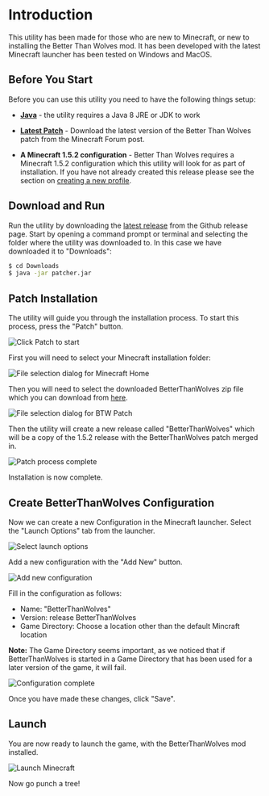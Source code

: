 # Introduction

This utility has been made for those who are new to Minecraft, or new to 
installing the Better Than Wolves mod. It has been developed with the latest
Minecraft launcher has been tested on Windows and MacOS.

## Before You Start

Before you can use this utility you need to have the following things setup:

* **[Java](https://java.com/en/download/)** - the utility requires a Java 8 
JRE or JDK to work

* **[Latest Patch](http://www.minecraftforum.net/forums/mapping-and-modding/minecraft-mods/1272992-better-than-wolves-now-with-bloody-stumps-total)** - Download the latest version of the Better Than Wolves
patch from the Minecraft Forum post.

* **A Minecraft 1.5.2 configuration** -  Better Than Wolves requires a 
Minecraft 1.5.2 configuration which this utility will look for as part of 
installation. If you have not already created this release please see 
the section on [creating a new profile](New-Profile.MD).

## Download and Run

Run the utility by downloading the [latest release](http://github.com) from the
Github release page. Start by opening a command prompt or terminal and 
selecting the folder where the utility was downloaded to. In this case we
have downloaded it to "Downloads":

```bash
$ cd Downloads
$ java -jar patcher.jar
```

## Patch Installation

The utility will guide you through the installation process. To start this 
process, press the "Patch" button.

![Click Patch to start](images/patch-start.png)

First you will need to select your Minecraft installation folder:

![File selection dialog for Minecraft Home](images/select-mc-home.png)

Then you will need to select the downloaded BetterThanWolves zip file which you 
can download from [here](http://www.minecraftforum.net/forums/mapping-and-modding/minecraft-mods/1272992-better-than-wolves-now-with-bloody-stumps-total).

![File selection dialog for BTW Patch](images/select-patch.png)

Then the utility will create a new release called "BetterThanWolves" which will
be a copy of the 1.5.2 release with the BetterThanWolves patch merged in.

![Patch process complete](images/patch-complete.png)

Installation is now complete.

## Create BetterThanWolves Configuration

Now we can create a new Configuration in the Minecraft launcher. Select the
"Launch Options" tab from the launcher.

![Select launch options](images/mc-launch-options.png)

Add a new configuration with the "Add New" button.

![Add new configuration](images/mc-add-new.png)

Fill in the configuration as follows:

- Name: "BetterThanWolves"
- Version: release BetterThanWolves
- Game Directory: Choose a location other than the default Mincraft location

**Note:** The Game Directory seems important, as we noticed that if 
BetterThanWolves is started in a Game Directory that has been used for
a later version of the game, it will fail. 

![Configuration complete](images/mc-configuration-complete.png)

Once you have made these changes, click "Save".

## Launch

You are now ready to launch the game, with the BetterThanWolves mod 
installed.

![Launch Minecraft](images/mc-select-btw.png)

Now go punch a tree!